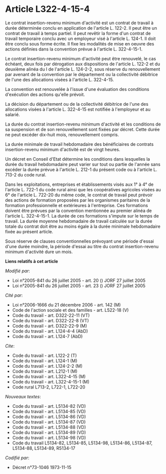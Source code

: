 # Article L322-4-15-4

Le contrat insertion-revenu minimum d'activité est un contrat de travail à durée déterminée conclu en application de
l'article L. 122-2. Il peut être un contrat de travail à temps partiel. Il peut revêtir la forme d'un contrat de travail
temporaire conclu avec un employeur visé à l'article L. 124-1. Il doit être conclu sous forme écrite. Il fixe les modalités
de mise en oeuvre des actions définies dans la convention prévue à l'article L. 322-4-15-1.

Le contrat insertion-revenu minimum d'activité peut être renouvelé, le cas échéant, deux fois par dérogation aux dispositions
de l'article L. 122-2 et du deuxième alinéa du I de l'article L. 124-2-2, sous réserve du renouvellement par avenant de la
convention par le département ou la collectivité débitrice de l'une des allocations visées à l'article L. 322-4-15.

La convention est renouvelée à l'issue d'une évaluation des conditions d'exécution des actions qu'elle prévoit.

La décision du département ou de la collectivité débitrice de l'une des allocations visées à l'article L. 322-4-15 est
notifiée à l'employeur et au salarié.

La durée du contrat insertion-revenu minimum d'activité et les conditions de sa suspension et de son renouvellement sont
fixées par décret. Cette durée ne peut excéder dix-huit mois, renouvellement compris.

La durée minimale de travail hebdomadaire des bénéficiaires de contrats insertion-revenu minimum d'activité est de vingt
heures.

Un décret en Conseil d'Etat détermine les conditions dans lesquelles la durée du travail hebdomadaire peut varier sur tout ou
partie de l'année sans excéder la durée prévue à l'article L. 212-1 du présent code ou à l'article L. 713-2 du code rural.

Dans les exploitations, entreprises et établissements visés aux 1° à 4° de l'article L. 722-1 du code rural ainsi que les
coopératives agricoles visées au 6° de l'article L. 722-20 du même code, le contrat de travail peut prévoir des actions de
formation proposées par les organismes paritaires de la formation professionnelle et extérieures à l'entreprise. Ces
formations doivent être prévues par la convention mentionnée au premier alinéa de l'article L. 322-4-15-1. La durée de ces
formations s'impute sur le temps de travail. La durée moyenne hebdomadaire de travail calculée sur la durée totale du contrat
doit être au moins égale à la durée minimale hebdomadaire fixée au présent article.

Sous réserve de clauses conventionnelles prévoyant une période d'essai d'une durée moindre, la période d'essai au titre du
contrat insertion-revenu minimum d'activité dure un mois.

**Liens relatifs à cet article**

_Modifié par_:

  - Loi n°2005-841 du 26 juillet 2005 - art. 20 () JORF 27 juillet 2005
  - Loi n°2005-841 du 26 juillet 2005 - art. 23 () JORF 27 juillet 2005

_Cité par_:

  - Loi n°2006-1666 du 21 décembre 2006 - art. 142 (M)
  - Code de l'action sociale et des familles - art. L522-18 (V)
  - Code du travail - art. D322-22-11 (VT)
  - Code du travail - art. D322-22-8 (VT)
  - Code du travail - art. D322-22-9 (M)
  - Code du travail - art. L124-4-4 (AbD)
  - Code du travail - art. L124-7 (AbD)

_Cite_:

  - Code du travail - art. L122-2 (T)
  - Code du travail - art. L124-1 (M)
  - Code du travail - art. L124-2-2 (M)
  - Code du travail - art. L212-1 (M)
  - Code du travail - art. L322-4-15 (M)
  - Code du travail - art. L322-4-15-1 (M)
  - Code rural L713-2, L722-1, L722-20

_Nouveaux textes_:

  - Code du travail - art. L5134-82 (VD)
  - Code du travail - art. L5134-85 (VD)
  - Code du travail - art. L5134-86 (VD)
  - Code du travail - art. L5134-87 (VD)
  - Code du travail - art. L5134-88 (VD)
  - Code du travail - art. L5134-89 (VD)
  - Code du travail - art. L5134-98 (VD)
  - Code du travail L5134-82, L5134-85, L5134-98, L5134-86, L5134-87, L5134-88, L5134-89, R5134-17

_Codifié par_:

  - Décret n°73-1046 1973-11-15
